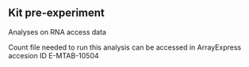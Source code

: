 ## Kit pre-experiment
Analyses on RNA access data

Count file needed to run this analysis can be accessed in ArrayExpress accesion ID E-MTAB-10504
